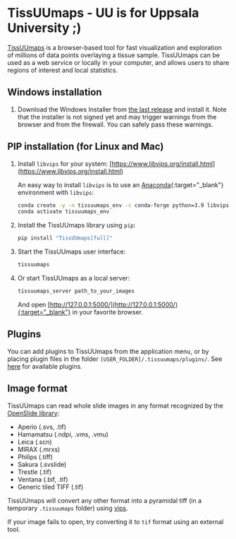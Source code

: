 # TissUUmaps - UU is for Uppsala University ;)
[TissUUmaps](https://tissuumaps.github.io/) is a browser-based tool for fast visualization and exploration of millions of data points overlaying a tissue sample. TissUUmaps can be used as a web service or locally in your computer, and allows users to share regions of interest and local statistics.

## Windows installation

1. Download the Windows Installer from [the last release](https://github.com/TissUUmaps/TissUUmaps/releases/latest) and install it. Note that the installer is not signed yet and may trigger warnings from the browser and from the firewall. You can safely pass these warnings.

## PIP installation (for Linux and Mac)

1. Install `libvips` for your system: [https://www.libvips.org/install.html](https://www.libvips.org/install.html)

    An easy way to install `libvips` is to use an [Anaconda](https://docs.anaconda.com/anaconda/install/index.html){:target="_blank"} environment with `libvips`:
    ```bash
    conda create -y -n tissuumaps_env -c conda-forge python=3.9 libvips
    conda activate tissuumaps_env
    ```

1. Install the TissUUmaps library using `pip`:
    ```bash
    pip install "TissUUmaps[full]"
    ```

1. Start the TissUUmaps user interface:
    ```bash
    tissuumaps
    ```

1. Or start TissUUmaps as a local server:
    ```bash
    tissuumaps_server path_to_your_images
    ```
    And open [http://127.0.0.1:5000/](http://127.0.0.1:5000/){:target="_blank"} in your favorite browser.

## Plugins
You can add plugins to TissUUmaps from the application menu, or by placing plugin files in the folder `[USER_FOLDER]/.tissuumaps/plugins/`. See [here](https://tissuumaps.github.io/TissUUmaps/plugins/) for available plugins. 


## Image format
TissUUmaps can read whole slide images in any format recognized by the [OpenSlide library](https://openslide.org/api/python/#openslide-python):
 * Aperio (.svs, .tif)
 * Hamamatsu (.ndpi, .vms, .vmu)
 * Leica (.scn)
 * MIRAX (.mrxs)
 * Philips (.tiff)
 * Sakura (.svslide)
 * Trestle (.tif)
 * Ventana (.bif, .tif)
 * Generic tiled TIFF (.tif)

TissUUmaps will convert any other format into a pyramidal tiff (in a temporary `.tissuumaps` folder) using [vips](https://github.com/libvips/libvips).

If your image fails to open, try converting it to `tif` format using an external tool.